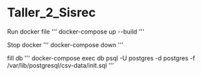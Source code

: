 # Taller_2_Sisrec

Run docker file
'''
docker-compose up --build
'''

Stop docker
'''
docker-compose down
'''

fill db
'''
docker-compose exec db psql -U postgres -d postgres -f /var/lib/postgresql/csv-data/init.sql
'''
